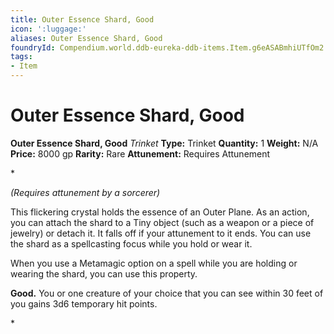 ```yaml
---
title: Outer Essence Shard, Good
icon: ':luggage:'
aliases: Outer Essence Shard, Good
foundryId: Compendium.world.ddb-eureka-ddb-items.Item.g6eASABmhiUTfOm2
tags:
- Item
---
```


# Outer Essence Shard, Good

**Outer Essence Shard, Good**
_Trinket_
**Type:** Trinket
**Quantity:** 1
**Weight:** N/A
**Price:** 8000 gp
**Rarity:** Rare
**Attunement:** Requires Attunement

*<div class="item-attunement"><i>(Requires attunement by a sorcerer)</i><p>This flickering crystal holds the essence of an Outer Plane. As an action, you can attach the shard to a Tiny object (such as a weapon or a piece of jewelry) or detach it. It falls off if your attunement to it ends. You can use the shard as a spellcasting focus while you hold or wear it.

When you use a Metamagic option on a spell while you are holding or wearing the shard, you can use this property.

**Good.** You or one creature of your choice that you can see within 30 feet of you gains 3d6 temporary hit points.</p>*